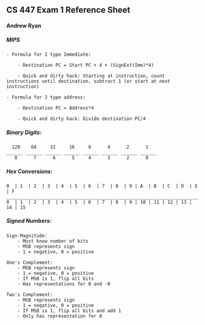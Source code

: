 ## CS 447 Exam 1 Reference Sheet
#### Andrew Ryan

##### MIPS

	- Formula for I type Immediate:
		
		- Destination PC = Start PC + 4 + (SignExt(Imm)*4)

		- Quick and dirty hack: Starting at instruction, count instructions until destination, subtract 1 (or start at next instruction)

	- Formula for J type address:

		- Destination PC = Address*4

		- Quick and dirty hack: Divide destination PC/4

##### Binary Digits:

	  128    64     32     16     8      4      2      1
	______ ______ ______ ______ ______ ______ ______ ______
	   8      7      6      5     4      3      2      0   


##### Hex Conversions:

	0  | 1  | 2  | 3  | 4  | 5  | 6  | 7  | 8  | 9 | A  | B  | C  | D  | E  | F
    ____________________________________________________________________________
	0  | 1  | 2  | 3  | 4  | 5  | 6  | 7  | 8  | 9 | 10 | 11 | 12 | 13 | 14 | 15

##### Signed Numbers:
	
	Sign-Magnitude:
		- Must know number of bits
		- MSB represents sign
		- 1 = negative, 0 = positive

	One's Complement:
		- MSB represents sign
		- 1 = negative, 0 = positive
		- If MSB is 1, flip all bits
		- Has representations for 0 and -0

	Two's Complement:
		- MSB represents sign
		- 1 = negative, 0 = positive
		- If MSB is 1, flip all bits and add 1
		- Only has representation for 0